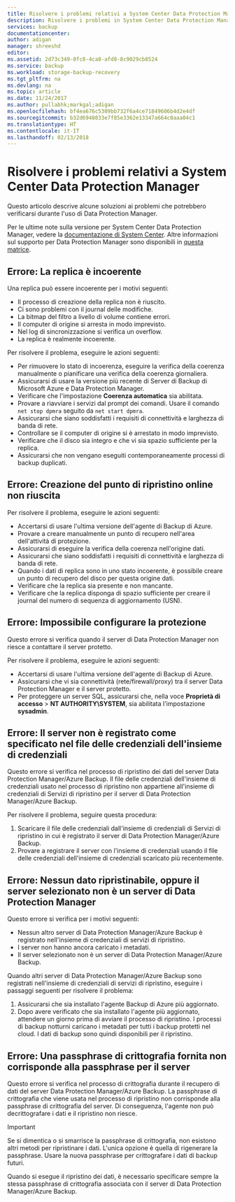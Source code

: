 ```yaml
---
title: Risolvere i problemi relativi a System Center Data Protection Manager con Backup di Azure | Microsoft Docs
description: Risolvere i problemi in System Center Data Protection Manager.
services: backup
documentationcenter: 
author: adigan
manager: shreeshd
editor: 
ms.assetid: 2d73c349-0fc8-4ca8-afd8-8c9029cb8524
ms.service: backup
ms.workload: storage-backup-recovery
ms.tgt_pltfrm: na
ms.devlang: na
ms.topic: article
ms.date: 11/24/2017
ms.author: pullabhk;markgal;adigan
ms.openlocfilehash: bf4ea676c5309bb732f6a4ce71849606b4d2e4df
ms.sourcegitcommit: b32d6948033e7f85e3362e13347a664c0aaa04c1
ms.translationtype: HT
ms.contentlocale: it-IT
ms.lasthandoff: 02/13/2018
---
```

# <a name="troubleshoot-system-center-data-protection-manager"></a>Risolvere i problemi relativi a System Center Data Protection Manager

Questo articolo descrive alcune soluzioni ai problemi che potrebbero verificarsi durante l'uso di Data Protection Manager.

Per le ultime note sulla versione per System Center Data Protection Manager, vedere la [documentazione di System Center](https://docs.microsoft.com/en-us/system-center/dpm/dpm-release-notes?view=sc-dpm-2016). Altre informazioni sul supporto per Data Protection Manager sono disponibili in [questa matrice](https://docs.microsoft.com/en-us/system-center/dpm/dpm-protection-matrix?view=sc-dpm-2016).


## <a name="error-replica-is-inconsistent"></a>Errore: La replica è incoerente

Una replica può essere incoerente per i motivi seguenti:
- Il processo di creazione della replica non è riuscito.
- Ci sono problemi con il journal delle modifiche.
- La bitmap del filtro a livello di volume contiene errori.
- Il computer di origine si arresta in modo imprevisto.
- Nel log di sincronizzazione si verifica un overflow.
- La replica è realmente incoerente.

Per risolvere il problema, eseguire le azioni seguenti:
- Per rimuovere lo stato di incoerenza, eseguire la verifica della coerenza manualmente o pianificare una verifica della coerenza giornaliera.
- Assicurarsi di usare la versione più recente di Server di Backup di Microsoft Azure e Data Protection Manager.
- Verificare che l'impostazione **Coerenza automatica** sia abilitata.
- Provare a riavviare i servizi dal prompt dei comandi. Usare il comando `net stop dpmra` seguito da `net start dpmra`.
- Assicurarsi che siano soddisfatti i requisiti di connettività e larghezza di banda di rete.
- Controllare se il computer di origine si è arrestato in modo imprevisto.
- Verificare che il disco sia integro e che vi sia spazio sufficiente per la replica.
- Assicurarsi che non vengano eseguiti contemporaneamente processi di backup duplicati.

## <a name="error-online-recovery-point-creation-failed"></a>Errore: Creazione del punto di ripristino online non riuscita

Per risolvere il problema, eseguire le azioni seguenti:
- Accertarsi di usare l'ultima versione dell'agente di Backup di Azure.
- Provare a creare manualmente un punto di recupero nell'area dell'attività di protezione.
- Assicurarsi di eseguire la verifica della coerenza nell'origine dati.
- Assicurarsi che siano soddisfatti i requisiti di connettività e larghezza di banda di rete.
- Quando i dati di replica sono in uno stato incoerente, è possibile creare un punto di recupero del disco per questa origine dati.
- Verificare che la replica sia presente e non mancante.
- Verificare che la replica disponga di spazio sufficiente per creare il journal del numero di sequenza di aggiornamento (USN).

## <a name="error-unable-to-configure-protection"></a>Errore: Impossibile configurare la protezione

Questo errore si verifica quando il server di Data Protection Manager non riesce a contattare il server protetto. 

Per risolvere il problema, eseguire le azioni seguenti:
- Accertarsi di usare l'ultima versione dell'agente di Backup di Azure.
- Assicurarsi che vi sia connettività (rete/firewall/proxy) tra il server Data Protection Manager e il server protetto.
- Per proteggere un server SQL, assicurarsi che, nella voce **Proprietà di accesso** > **NT AUTHORITY\SYSTEM**, sia abilitata l'impostazione **sysadmin**.

## <a name="error-server-not-registered-as-specified-in-vault-credential-file"></a>Errore: Il server non è registrato come specificato nel file delle credenziali dell'insieme di credenziali

Questo errore si verifica nel processo di ripristino dei dati del server Data Protection Manager/Azure Backup. Il file delle credenziali dell'insieme di credenziali usato nel processo di ripristino non appartiene all'insieme di credenziali di Servizi di ripristino per il server di Data Protection Manager/Azure Backup.

Per risolvere il problema, seguire questa procedura:
1. Scaricare il file delle credenziali dall'insieme di credenziali di Servizi di ripristino in cui è registrato il server di Data Protection Manager/Azure Backup.
2. Provare a registrare il server con l'insieme di credenziali usando il file delle credenziali dell'insieme di credenziali scaricato più recentemente.

## <a name="error-no-recoverable-data-or-selected-server-not-a-data-protection-manager-server"></a>Errore: Nessun dato ripristinabile, oppure il server selezionato non è un server di Data Protection Manager

Questo errore si verifica per i motivi seguenti:
- Nessun altro server di Data Protection Manager/Azure Backup è registrato nell'insieme di credenziali di servizi di ripristino.
- I server non hanno ancora caricato i metadati.
- Il server selezionato non è un server di Data Protection Manager/Azure Backup.

Quando altri server di Data Protection Manager/Azure Backup sono registrati nell'insieme di credenziali di servizi di ripristino, eseguire i passaggi seguenti per risolvere il problema:
1. Assicurarsi che sia installato l'agente Backup di Azure più aggiornato.
2. Dopo avere verificato che sia installato l'agente più aggiornato, attendere un giorno prima di avviare il processo di ripristino. I processi di backup notturni caricano i metadati per tutti i backup protetti nel cloud. I dati di backup sono quindi disponibili per il ripristino.

## <a name="error-provided-encryption-passphrase-doesnt-match-passphrase-for-server"></a>Errore: Una passphrase di crittografia fornita non corrisponde alla passphrase per il server

Questo errore si verifica nel processo di crittografia durante il recupero di dati del server Data Protection Manager/Azure Backup. La passphrase di crittografia che viene usata nel processo di ripristino non corrisponde alla passphrase di crittografia del server. Di conseguenza, l'agente non può decrittografare i dati e il ripristino non riesce.

> [!IMPORTANT]
> Se si dimentica o si smarrisce la passphrase di crittografia, non esistono altri metodi per ripristinare i dati. L'unica opzione è quella di rigenerare la passphrase. Usare la nuova passphrase per crittografare i dati di backup futuri.
>
> Quando si esegue il ripristino dei dati, è necessario specificare sempre la stessa passphrase di crittografia associata con il server di Data Protection Manager/Azure Backup. 
>
